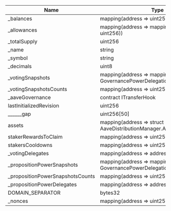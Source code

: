 | Name                              | Type                                                                                   | Slot | Offset | Bytes | Contract                                              |
| --------------------------------- | -------------------------------------------------------------------------------------- | ---: | -----: | ----: | ----------------------------------------------------- |
| \_balances                        | mapping(address => uint256)                                                            |    0 |      0 |    32 | src/flattened/StakedTokenV2Rev3.sol:StakedTokenV2Rev3 |
| \_allowances                      | mapping(address => mapping(address => uint256))                                        |    1 |      0 |    32 | src/flattened/StakedTokenV2Rev3.sol:StakedTokenV2Rev3 |
| \_totalSupply                     | uint256                                                                                |    2 |      0 |    32 | src/flattened/StakedTokenV2Rev3.sol:StakedTokenV2Rev3 |
| \_name                            | string                                                                                 |    3 |      0 |    32 | src/flattened/StakedTokenV2Rev3.sol:StakedTokenV2Rev3 |
| \_symbol                          | string                                                                                 |    4 |      0 |    32 | src/flattened/StakedTokenV2Rev3.sol:StakedTokenV2Rev3 |
| \_decimals                        | uint8                                                                                  |    5 |      0 |     1 | src/flattened/StakedTokenV2Rev3.sol:StakedTokenV2Rev3 |
| \_votingSnapshots                 | mapping(address => mapping(uint256 => struct GovernancePowerDelegationERC20.Snapshot)) |    6 |      0 |    32 | src/flattened/StakedTokenV2Rev3.sol:StakedTokenV2Rev3 |
| \_votingSnapshotsCounts           | mapping(address => uint256)                                                            |    7 |      0 |    32 | src/flattened/StakedTokenV2Rev3.sol:StakedTokenV2Rev3 |
| \_aaveGovernance                  | contract ITransferHook                                                                 |    8 |      0 |    20 | src/flattened/StakedTokenV2Rev3.sol:StakedTokenV2Rev3 |
| lastInitializedRevision           | uint256                                                                                |    9 |      0 |    32 | src/flattened/StakedTokenV2Rev3.sol:StakedTokenV2Rev3 |
| \_\_\_\_\_\_gap                   | uint256[50]                                                                            |   10 |      0 |  1600 | src/flattened/StakedTokenV2Rev3.sol:StakedTokenV2Rev3 |
| assets                            | mapping(address => struct AaveDistributionManager.AssetData)                           |   60 |      0 |    32 | src/flattened/StakedTokenV2Rev3.sol:StakedTokenV2Rev3 |
| stakerRewardsToClaim              | mapping(address => uint256)                                                            |   61 |      0 |    32 | src/flattened/StakedTokenV2Rev3.sol:StakedTokenV2Rev3 |
| stakersCooldowns                  | mapping(address => uint256)                                                            |   62 |      0 |    32 | src/flattened/StakedTokenV2Rev3.sol:StakedTokenV2Rev3 |
| \_votingDelegates                 | mapping(address => address)                                                            |   63 |      0 |    32 | src/flattened/StakedTokenV2Rev3.sol:StakedTokenV2Rev3 |
| \_propositionPowerSnapshots       | mapping(address => mapping(uint256 => struct GovernancePowerDelegationERC20.Snapshot)) |   64 |      0 |    32 | src/flattened/StakedTokenV2Rev3.sol:StakedTokenV2Rev3 |
| \_propositionPowerSnapshotsCounts | mapping(address => uint256)                                                            |   65 |      0 |    32 | src/flattened/StakedTokenV2Rev3.sol:StakedTokenV2Rev3 |
| \_propositionPowerDelegates       | mapping(address => address)                                                            |   66 |      0 |    32 | src/flattened/StakedTokenV2Rev3.sol:StakedTokenV2Rev3 |
| DOMAIN_SEPARATOR                  | bytes32                                                                                |   67 |      0 |    32 | src/flattened/StakedTokenV2Rev3.sol:StakedTokenV2Rev3 |
| \_nonces                          | mapping(address => uint256)                                                            |   68 |      0 |    32 | src/flattened/StakedTokenV2Rev3.sol:StakedTokenV2Rev3 |
